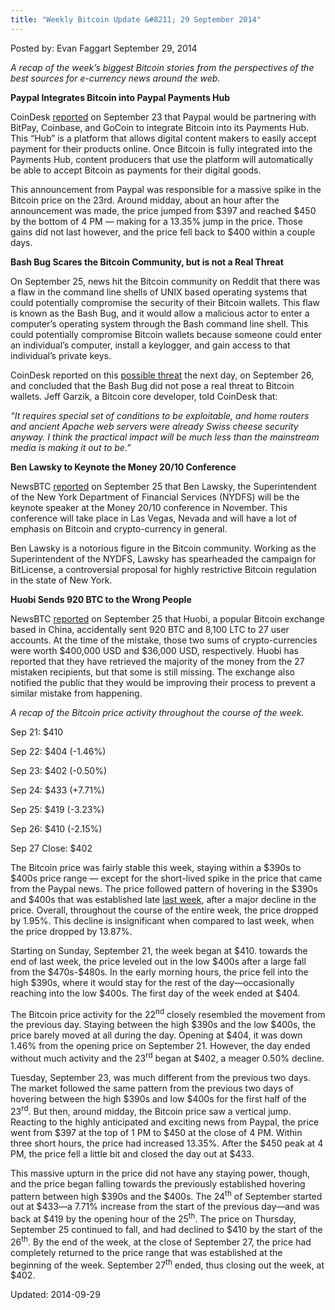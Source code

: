 ```yaml
---
title: "Weekly Bitcoin Update &#8211; 29 September 2014"
---
```



Posted by: Evan Faggart
<span>September 29, 2014</span>

<p><em>A recap of the week’s biggest Bitcoin stories from the perspectives of the best sources for e-currency news around the web.</em></p>
<p><strong>Paypal Integrates Bitcoin into Paypal Payments Hub</strong></p>
<p>CoinDesk <a href="http://www.coindesk.com/paypal-announces-first-partnerships-bitcoin-space/">reported</a> on September 23 that Paypal would be partnering with BitPay, Coinbase, and GoCoin to integrate Bitcoin into its Payments Hub. This “Hub” is a platform that allows digital content makers to easily accept payment for their products online. Once Bitcoin is fully integrated into the Payments Hub, content producers that use the platform will automatically be able to accept Bitcoin as payments for their digital goods.</p>
<p>This announcement from Paypal was responsible for a massive spike in the Bitcoin price on the 23rd. Around midday, about an hour after the announcement was made, the price jumped from $397 and reached $450 by the bottom of 4 PM &#8212; making for a 13.35% jump in the price. Those gains did not last however, and the price fell back to $400 within a couple days.</p>
<p><strong>Bash Bug Scares the Bitcoin Community, but is not a Real Threat</strong></p>
<p>On September 25, news hit the Bitcoin community on Reddit that there was a flaw in the command line shells of UNIX based operating systems that could potentially compromise the security of their Bitcoin wallets. This flaw is known as the Bash Bug, and it would allow a malicious actor to enter a computer’s operating system through the Bash command line shell. This could potentially compromise Bitcoin wallets because someone could enter an individual’s computer, install a keylogger, and gain access to that individual’s private keys.</p>
<p>CoinDesk reported on this <a href="http://www.coindesk.com/bash-bug-concern-little-threat-bitcoin-services/">possible threat</a> the next day, on September 26, and concluded that the Bash Bug did not pose a real threat to Bitcoin wallets. Jeff Garzik, a Bitcoin core developer, told CoinDesk that:</p>
<p><em>“It requires special set of conditions to be exploitable, and home routers and ancient Apache web servers were already Swiss cheese security anyway. I think the practical impact will be much less than the mainstream media is making it out to be.”</em></p>
<p><strong>Ben Lawsky to Keynote the Money 20/10 Conference</strong></p>
<p>NewsBTC <a href="http://newsbtc.com/2014/09/25/ben-lawsky-keynoting-money-2020-conference/">reported</a> on September 25 that Ben Lawsky, the Superintendent of the New York Department of Financial Services (NYDFS) will be the keynote speaker at the Money 20/10 conference in November. This conference will take place in Las Vegas, Nevada and will have a lot of emphasis on Bitcoin and crypto-currency in general.</p>
<p>Ben Lawsky is a notorious figure in the Bitcoin community. Working as the Superintendent of the NYDFS, Lawsky has spearheaded the campaign for BitLicense, a controversial proposal for highly restrictive Bitcoin regulation in the state of New York.</p>
<p><strong>Huobi Sends 920 BTC to the Wrong People</strong></p>
<p>NewsBTC <a href="http://newsbtc.com/2014/09/25/huobi-blunder-exchange-sends-over-900-btc-to-wrong-users/">reported</a> on September 25 that Huobi, a popular Bitcoin exchange based in China, accidentally sent 920 BTC and 8,100 LTC to 27 user accounts. At the time of the mistake, those two sums of crypto-currencies were worth $400,000 USD and $36,000 USD, respectively. Huobi has reported that they have retrieved the majority of the money from the 27 mistaken recipients, but that some is still missing. The exchange also notified the public that they would be improving their process to prevent a similar mistake from happening.</p>
<p><em>A recap of the Bitcoin price activity throughout the course of the week.</em></p>
<p>Sep 21: $410</p>
<p>Sep 22: $404 (-1.46%)</p>
<p>Sep 23: $402 (-0.50%)</p>
<p>Sep 24: $433 (+7.71%)</p>
<p>Sep 25: $419 (-3.23%)</p>
<p>Sep 26: $410 (-2.15%)</p>
<p>Sep 27 Close: $402</p>
<p>The Bitcoin price was fairly stable this week, staying within a $390s to $400s price range &#8212; except for the short-lived spike in the price that came from the Paypal news. The price followed pattern of hovering in the $390s and $400s that was established late <a href="https://gir.pub/deepdotweb/2014/09/21/weekly-bitcoin-market-recap-21-9-2014/">last week</a>, after a major decline in the price. Overall, throughout the course of the entire week, the price dropped by 1.95%. This decline is insignificant when compared to last week, when the price dropped by 13.87%.</p>
<p>Starting on Sunday, September 21, the week began at $410. towards the end of last week, the price leveled out in the low $400s after a large fall from the $470s-$480s. In the early morning hours, the price fell into the high $390s, where it would stay for the rest of the day—occasionally reaching into the low $400s. The first day of the week ended at $404.</p>
<p>The Bitcoin price activity for the 22<sup>nd</sup> closely resembled the movement from the previous day. Staying between the high $390s and the low $400s, the price barely moved at all during the day. Opening at $404, it was down 1.46% from the opening price on September 21. However, the day ended without much activity and the 23<sup>rd</sup> began at $402, a meager 0.50% decline.</p>
<p>Tuesday, September 23, was much different from the previous two days. The market followed the same pattern from the previous two days of hovering between the high $390s and low $400s for the first half of the 23<sup>rd</sup>. But then, around midday, the Bitcoin price saw a vertical jump. Reacting to the highly anticipated and exciting news from Paypal, the price went from $397 at the top of 1 PM to $450 at the close of 4 PM. Within three short hours, the price had increased 13.35%. After the $450 peak at 4 PM, the price fell a little bit and closed the day out at $433.</p>
<p>This massive upturn in the price did not have any staying power, though, and the price began falling towards the previously established hovering pattern between high $390s and the $400s. The 24<sup>th</sup> of September started out at $433—a 7.71% increase from the start of the previous day—and was back at $419 by the opening hour of the 25<sup>th</sup>. The price on Thursday, September 25 continued to fall, and had declined to $410 by the start of the 26<sup>th</sup>. By the end of the week, at the close of September 27, the price had completely returned to the price range that was established at the beginning of the week. September 27<sup>th</sup> ended, thus closing out the week, at $402.</p>

Updated: 2014-09-29    
